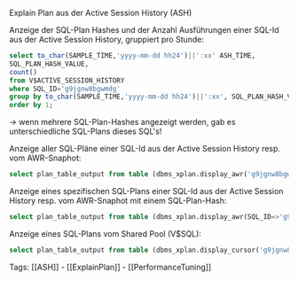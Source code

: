 
Explain Plan aus der Active Session History (ASH)

Anzeige der SQL-Plan Hashes und der Anzahl Ausführungen einer SQL-Id aus der Active Session History, gruppiert pro Stunde:

```sql
select to_char(SAMPLE_TIME,'yyyy-mm-dd hh24')||':xx' ASH_TIME,
SQL_PLAN_HASH_VALUE,
count()
from V$ACTIVE_SESSION_HISTORY
where SQL_ID='g9jgnw8bgwmdg'
group by to_char(SAMPLE_TIME,'yyyy-mm-dd hh24')||':xx', SQL_PLAN_HASH_VALUE
order by 1;
```

-> wenn mehrere SQL-Plan-Hashes angezeigt werden, gab es unterschiedliche SQL-Plans dieses SQL's!

Anzeige aller SQL-Pläne einer SQL-Id aus der Active Session History resp. vom AWR-Snaphot:

```sql
select plan_table_output from table (dbms_xplan.display_awr('g9jgnw8bgwmdg'));
```

Anzeige eines spezifischen SQL-Plans einer SQL-Id aus der Active Session History resp. vom AWR-Snaphot mit einem SQL-Plan-Hash:

```sql
select plan_table_output from table (dbms_xplan.display_awr(SQL_ID=>'g9jgnw8bgwmdg', PLAN_HASH_VALUE=>1847408957));
```

Anzeige eines SQL-Plans vom Shared Pool (V$SQL):

```sql
select plan_table_output from table (dbms_xplan.display_cursor('g9jgnw8bgwmdg'));
```

Tags:
[[ASH]] - [[ExplainPlan]] - [[PerformanceTuning]]